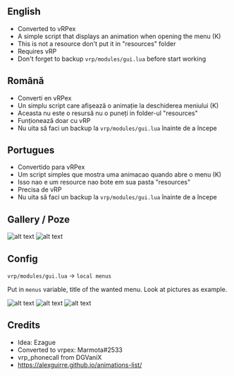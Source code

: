 English
- 
- Converted to vRPex
- A simple script that displays an animation when opening the menu (K)
- This is not a resource don't put it in "resources" folder
- Requires vRP
- Don't forget to backup `vrp/modules/gui.lua` before start working

Română
-
- Converti en vRPex
- Un simplu script care afișează o animație la deschiderea meniului (K)
- Aceasta nu este o resursă nu o puneți in folder-ul "resources"
- Funționează doar cu vRP
- Nu uita să faci un backup la `vrp/modules/gui.lua` înainte de a începe

Portugues
-
- Convertido para vRPex
- Um script simples que mostra uma animacao quando abre o menu (K)
- Isso nao e um resource nao bote em sua pasta "resources"
- Precisa de vRP
- Nu uita să faci un backup la `vrp/modules/gui.lua` înainte de a începe


Gallery / Poze
-

![alt text](https://i.imgur.com/XFuWy0m.png) ![alt text](https://i.imgur.com/vSNv1P5.png)

Config
-
`vrp/modules/gui.lua` -> `local menus`

Put in `menus` variable, title of the wanted menu. Look at pictures as example.

![alt text](https://i.imgur.com/FI30ign.png)
![alt text](https://i.imgur.com/QP7KN64.png)
![alt text](https://i.imgur.com/qryy74X.png)

Credits
-
- Idea: Ezague
- Converted to vrpex: Marmota#2533
- vrp_phonecall from DGVaniX
- https://alexguirre.github.io/animations-list/
